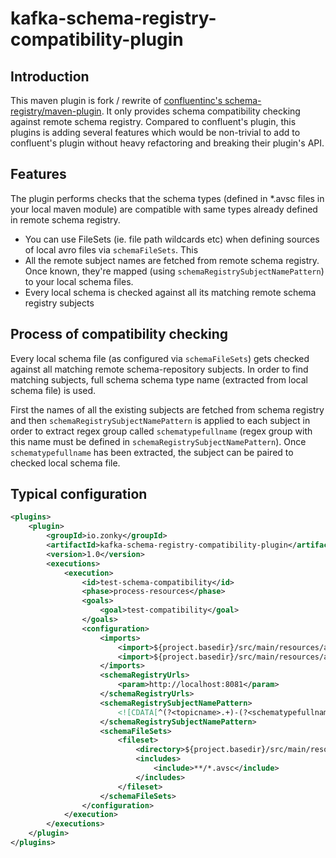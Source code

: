 # kafka-schema-registry-compatibility-plugin

## Introduction

This maven plugin is fork / rewrite of [confluentinc's schema-registry/maven-plugin](https://github.com/confluentinc/schema-registry/tree/master/maven-plugin). 
It only provides schema compatibility checking against remote schema registry. Compared to confluent's plugin, this plugins is adding several features which 
would be non-trivial to add to confluent's plugin without heavy refactoring and breaking their plugin's API.

## Features

The plugin performs checks that the schema types (defined in *.avsc files in your local maven module) are compatible with same types already defined in remote 
schema registry. 

- You can use FileSets (ie. file path wildcards etc) when defining sources of local avro files via `schemaFileSets`. This  
- All the remote subject names are fetched from remote schema registry. Once known, they're mapped (using `schemaRegistrySubjectNamePattern`) to your local 
schema files. 
- Every local schema is checked against all its matching remote schema registry subjects

## Process of compatibility checking

Every local schema file (as configured via `schemaFileSets`) gets checked against all matching remote schema-repository subjects. In order to find
matching subjects, full schema schema type name (extracted from local schema file) is used.
 
First the names of all the existing subjects are fetched from schema registry and then  `schemaRegistrySubjectNamePattern` is applied to each subject in order to 
extract regex group called `schematypefullname` (regex group with this name must be defined in `schemaRegistrySubjectNamePattern`). Once `schematypefullname` has 
been extracted, the subject can be paired to checked local schema file.

## Typical configuration

```xml
<plugins>
    <plugin>
        <groupId>io.zonky</groupId>
        <artifactId>kafka-schema-registry-compatibility-plugin</artifactId>
        <version>1.0</version>
        <executions>
            <execution>
                <id>test-schema-compatibility</id>
                <phase>process-resources</phase>
                <goals>
                    <goal>test-compatibility</goal>
                </goals>
                <configuration>
                    <imports>
                        <import>${project.basedir}/src/main/resources/avro/instalment.avsc</import>
                        <import>${project.basedir}/src/main/resources/avro/instalmentCalendarChanged.avsc</import>
                    </imports>
                    <schemaRegistryUrls>
                        <param>http://localhost:8081</param>
                    </schemaRegistryUrls>
                    <schemaRegistrySubjectNamePattern>
                        <![CDATA[^(?<topicname>.+)-(?<schematypefullname>.[^-]+)-value]]>
                    </schemaRegistrySubjectNamePattern>
                    <schemaFileSets>
                        <fileset>
                            <directory>${project.basedir}/src/main/resources/avro</directory>
                            <includes>
                                <include>**/*.avsc</include>
                            </includes>
                        </fileset>
                    </schemaFileSets>
                </configuration>
            </execution>
        </executions>
    </plugin>
</plugins> 
```
